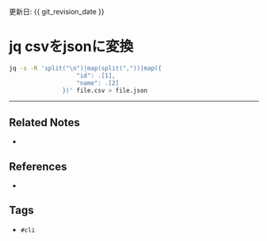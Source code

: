 更新日: {{ git_revision_date }}

# jq csvをjsonに変換

```sh
jq -s -R 'split("\n")|map(split(","))|map({
				   "id": .[1],
				   "name": .[2]
               })' file.csv > file.json
```

---
## Related Notes
- 

## References
- 

## Tags
- `#cli` 